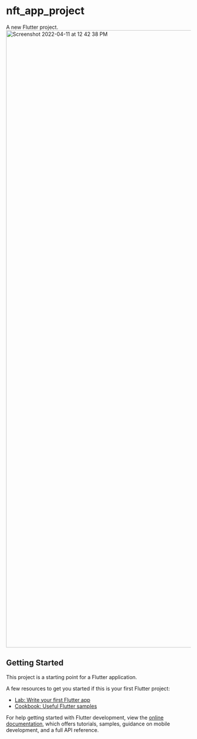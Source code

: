 # nft_app_project

A new Flutter project.
<img width="1680" alt="Screenshot 2022-04-11 at 12 42 38 PM" src="https://user-images.githubusercontent.com/98413109/162741748-488de6e6-7e3e-478c-ab5d-1d0b0c17afd1.png">

## Getting Started

This project is a starting point for a Flutter application.

A few resources to get you started if this is your first Flutter project:

- [Lab: Write your first Flutter app](https://docs.flutter.dev/get-started/codelab)
- [Cookbook: Useful Flutter samples](https://docs.flutter.dev/cookbook)

For help getting started with Flutter development, view the
[online documentation](https://docs.flutter.dev/), which offers tutorials,
samples, guidance on mobile development, and a full API reference.
